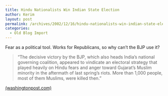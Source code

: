```yaml
---
title: Hindu Nationalists Win Indian State Election
author: Kerim
layout: post
permalink: /archives/2002/12/16/hindu-nationalists-win-indian-state-election/
categories:
  - Old Blog Import
---
```

Fear as a political tool. Works for Republicans, so why can&#8217;t the BJP use it?


>   &#8220;The decisive victory by the BJP, which also heads India&#8217;s national governing coalition, appeared to vindicate an electoral strategy that played heavily on Hindu fears and anger toward Gujarat&#8217;s Muslim minority in the aftermath of last spring&#8217;s riots. More than 1,000 people, most of them Muslims, were killed then.&#8221;


<a href="http://www.washingtonpost.com/wp-dyn/articles/A59487-2002Dec15.html" onclick="_gaq.push(['_trackEvent', 'outbound-article', 'http://www.washingtonpost.com/wp-dyn/articles/A59487-2002Dec15.html', '(washingtonpost.com)']);" >(washingtonpost.com)</a>

